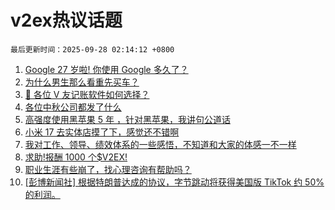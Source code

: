 # v2ex热议话题

`最后更新时间：2025-09-28 02:14:12 +0800`

1. [Google 27 岁啦! 你使用 Google 多久了？](https://www.v2ex.com/t/1162149)
1. [为什么男生那么看重先买车？](https://www.v2ex.com/t/1162193)
1. [🙏 各位 V 友记账软件如何选择？](https://www.v2ex.com/t/1162182)
1. [各位中秋公司都发了什么](https://www.v2ex.com/t/1162159)
1. [高强度使用黑苹果 5 年 ，针对黑苹果，我讲句公道话](https://www.v2ex.com/t/1162162)
1. [小米 17 去实体店摸了下，感觉还不错啊](https://www.v2ex.com/t/1162213)
1. [我对工作、领导、绩效体系的一些感悟，不知道和大家的体感一不一样](https://www.v2ex.com/t/1162164)
1. [求助!报酬 1000 个$V2EX!](https://www.v2ex.com/t/1162173)
1. [职业生涯有些崩了，找心理咨询有帮助吗？](https://www.v2ex.com/t/1162237)
1. [[彭博新闻社] 根据特朗普达成的协议，字节跳动将获得美国版 TikTok 约 50%的利润。](https://www.v2ex.com/t/1162151)

